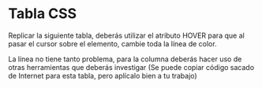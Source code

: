 # Tabla CSS

Replicar la siguiente tabla, deberás utilizar el atributo HOVER para que al pasar el cursor sobre el elemento, cambie toda la línea de color.

La línea no tiene tanto problema, para la columna deberás hacer uso de otras herramientas que deberás investigar (Se puede copiar código sacado de Internet para esta tabla, pero aplícalo bien a tu trabajo)
